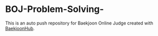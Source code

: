 # BOJ-Problem-Solving-
This is an auto push repository for Baekjoon Online Judge created with [BaekjoonHub](https://github.com/BaekjoonHub/BaekjoonHub).
